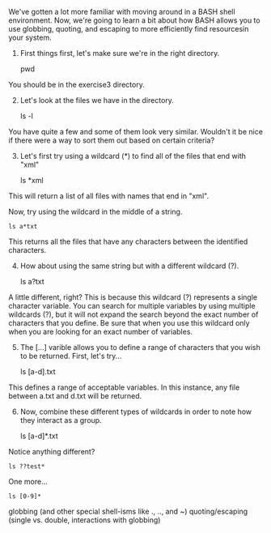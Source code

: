 We've gotten a lot more familiar with moving around in a BASH shell environment. Now, we're going to learn a bit about how BASH allows you to use globbing, quoting, and escaping to more efficiently find resourcesin your system.

1) First things first, let's make sure we're in the right directory.

    pwd
    
You should be in the exercise3 directory.

2) Let's look at the files we have in the directory.

    ls -l
    
You have quite a few and some of them look very similar. Wouldn't it be nice if there were a way to sort them out based on certain criteria?

3) Let's first try using a wildcard (*) to find all of the files that end with "xml"

    ls *xml
    
This will return a list of all files with names that end in "xml".

Now, try using the wildcard in the middle of a string.

    ls a*txt
    
This returns all the files that have any characters between the identified characters.

4) How about using the same string but with a different wildcard (?).

    ls a?txt
    
A little different, right? This is because this wildcard (?) represents a single character variable. You can search for multiple variables by using multiple wildcards (?), but it will not expand the search beyond the exact number of characters that you define. Be sure that when you use this wildcard only when you are looking for an exact number of variables.

5) The [...] varible allows you to define a range of characters that you wish to be returned. First, let's try...

    ls [a-d].txt
    
This defines a range of acceptable variables. In this instance, any file between a.txt and d.txt will be returned.

6) Now, combine these different types of wildcards in order to note how they interact as a group.

    ls [a-d]*.txt
    
Notice anything different?

    ls ??test*
    
One more...

    ls [0-9]*



globbing (and other special shell-isms like ., .., and ~)
quoting/escaping (single vs. double, interactions with globbing)
